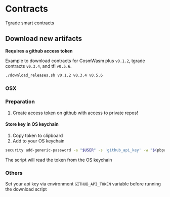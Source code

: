 # Contracts
Tgrade smart contracts


## Download new artifacts
**Requires a github access token**

Example to download contracts for CosmWasm plus `v0.1.2`, tgrade contracts `v0.3.4`, and tfi `v0.5.6`.
```sh
./download_releases.sh v0.1.2 v0.3.4 v0.5.6
```

### OSX
### Preparation
1. Create access token on [github](https://github.com/settings/tokens) with access to private repos!

#### Store key in OS keychain
1. Copy token to clipboard
1. Add to your OS keychain
```sh
security add-generic-password -a "$USER" -s 'github_api_key' -w "$(pbpaste)"
```
The script will read the token from the OS keychain

### Others
Set your api key via environment `GITHUB_API_TOKEN` variable before running the download script
